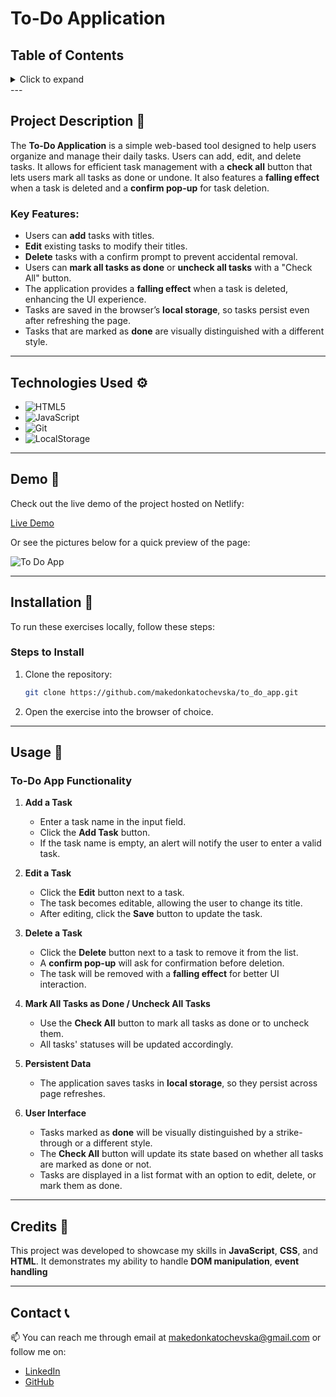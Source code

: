 # To-Do Application

## Table of Contents

<details>
  <summary>Click to expand</summary>
  - 📜 Project Description <br>
  - ⚙️ Technologies Used <br>
  - 🎥 Demo <br>
  - 🔨 Installation <br>
  - 🚀 Usage <br>
  - 📝 Credits <br>
  - 📞 Contact <br>
</details>
---

## Project Description 📜

The **To-Do Application** is a simple web-based tool designed to help users organize and manage their daily tasks. Users can add, edit, and delete tasks. It allows for efficient task management with a **check all** button that lets users mark all tasks as done or undone. It also features a **falling effect** when a task is deleted and a **confirm pop-up** for task deletion.

### Key Features:

- Users can **add** tasks with titles.
- **Edit** existing tasks to modify their titles.
- **Delete** tasks with a confirm prompt to prevent accidental removal.
- Users can **mark all tasks as done** or **uncheck all tasks** with a "Check All" button.
- The application provides a **falling effect** when a task is deleted, enhancing the UI experience.
- Tasks are saved in the browser’s **local storage**, so tasks persist even after refreshing the page.
- Tasks that are marked as **done** are visually distinguished with a different style.

---

## Technologies Used ⚙️

- ![HTML5](https://img.shields.io/badge/HTML5-E34F26?style=flat-square&logo=html5&logoColor=white)
- ![JavaScript](https://img.shields.io/badge/JavaScript-F7DF1E?style=flat-square&logo=javascript&logoColor=black)
- ![Git](https://img.shields.io/badge/Git-F05032?style=flat-square&logo=git&logoColor=white)
- ![LocalStorage](https://img.shields.io/badge/LocalStorage-323330?style=flat-square&logo=Google%20Chrome&logoColor=white)

---

## Demo 🎥

Check out the live demo of the project hosted on Netlify:

[Live Demo](https://to-do-application-makedonkatochevska.netlify.app/)

Or see the pictures below for a quick preview of the page:

![To Do App](https://i.imghippo.com/files/Xaiv5611QPw.png)

---

## Installation 🔨

To run these exercises locally, follow these steps:

### Steps to Install

1. Clone the repository:

   ```bash
   git clone https://github.com/makedonkatochevska/to_do_app.git

   ```

2. Open the exercise into the browser of choice.

---

## Usage 🚀

### To-Do App Functionality

1. **Add a Task**

   - Enter a task name in the input field.
   - Click the **Add Task** button.
   - If the task name is empty, an alert will notify the user to enter a valid task.

2. **Edit a Task**

   - Click the **Edit** button next to a task.
   - The task becomes editable, allowing the user to change its title.
   - After editing, click the **Save** button to update the task.

3. **Delete a Task**

   - Click the **Delete** button next to a task to remove it from the list.
   - A **confirm pop-up** will ask for confirmation before deletion.
   - The task will be removed with a **falling effect** for better UI interaction.

4. **Mark All Tasks as Done / Uncheck All Tasks**

   - Use the **Check All** button to mark all tasks as done or to uncheck them.
   - All tasks' statuses will be updated accordingly.

5. **Persistent Data**

   - The application saves tasks in **local storage**, so they persist across page refreshes.

6. **User Interface**
   - Tasks marked as **done** will be visually distinguished by a strike-through or a different style.
   - The **Check All** button will update its state based on whether all tasks are marked as done or not.
   - Tasks are displayed in a list format with an option to edit, delete, or mark them as done.

---

## Credits 📝

This project was developed to showcase my skills in **JavaScript**, **CSS**, and **HTML**. It demonstrates my ability to handle **DOM manipulation**, **event handling**

---

## Contact 📞

📫 You can reach me through email at [makedonkatochevska@gmail.com](mailto:makedonkatochevska@gmail.com) or follow me on:

- [LinkedIn](https://www.linkedin.com/in/makedonka-tochevska)
- [GitHub](https://github.com/makedonkatochevska)
